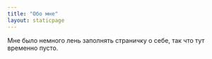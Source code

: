 ```yaml
---
title: "Обо мне"
layout: staticpage
---
```



Мне было немного лень заполнять страничку о себе, так что тут временно пусто.
